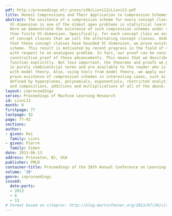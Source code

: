 ```yaml
---
pdf: http://proceedings.mlr.press/v30/Livni13/Livni13.pdf
title: Honest Compressions and Their Application to Compression Schemes
abstract: The existence of a compression scheme for every concept class with bounded
  VC-dimension is one of the oldest open problems in statistical learning theory.
  Here we demonstrate the existence of such compression schemes under stronger assumptions
  than finite VC-dimension. Specifically, for each concept class we associate a family
  of concept classes that we call the alternating concept classes. Under the assumption
  that these concept classes have bounded VC dimension, we prove existence of a compression
  scheme. This result is motivated by recent progress in the field of model theory
  with respect to an analogues problem. In fact, our proof can be considered as a
  constructive proof of these advancements. This means that we describe the reconstruction
  function explicitly. Not less important, the theorems and proofs we present are
  in purely combinatorial terms and are available to the reader who is unfamiliar
  with model theory. Also, using tools from model theory, we apply our results and
  prove existence of compression schemes in interesting cases, such as concept classes
  defined by hyperplanes, polynomials, exponentials, restricted analytic functions
  and compositions, additions and multiplications of all of the above.
layout: inproceedings
series: Proceedings of Machine Learning Research
id: Livni13
month: 0
firstpage: 77
lastpage: 92
page: 77-92
sections: 
author:
- given: Roi
  family: Livni
- given: Pierre
  family: Simon
date: 2013-06-13
address: Princeton, NJ, USA
publisher: PMLR
container-title: Proceedings of the 26th Annual Conference on Learning Theory
volume: '30'
genre: inproceedings
issued:
  date-parts:
  - 2013
  - 6
  - 13
# Format based on citeproc: http://blog.martinfenner.org/2013/07/30/citeproc-yaml-for-bibliographies/
---
```


